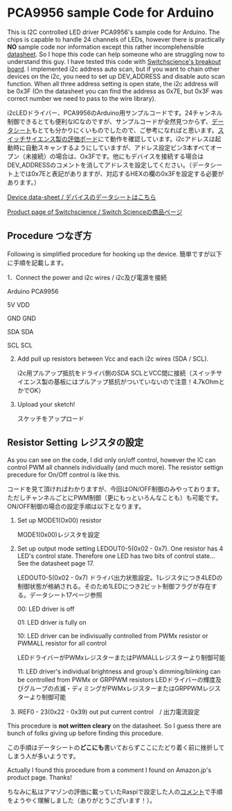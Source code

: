# PCA9956 sample Code for Arduino
This is I2C controlled LED driver PCA9956's sample code for Arduino. The chips is capable to handle 24 channels of LEDs, however there is practically **NO** sample code nor information except this rather incomplehensible [datasheet](https://www.nxp.com/docs/en/data-sheet/PCA9956B.pdf). So I hope this code can help someone who are struggling now to understand this guy. I have tested this code with [Switchscience's breakout board](https://www.switch-science.com/catalog/2677/). I implemented i2c address auto scan, but if you want to chain other devices on the i2c, you need to set up DEV_ADDRESS and disable auto scan function. When all three address setting is open state, the i2c address will be 0x3F (On the datasheet you can find the address as 0x7E, but 0x3F was correct number we need to pass to the wire library). 

i2cLEDドライバー、PCA9956のArduino用サンプルコードです。24チャンネル制御できるとても便利なICなのですが、サンプルコードが全然見つからず、[データシート](https://www.nxp.com/docs/en/data-sheet/PCA9956B.pdf)もとても分かりにくいものでしたので、ご参考になればと思います。[スイッチサイエンス製の評価ボード](https://www.switch-science.com/catalog/2677/)にて動作を確認しています。i2cアドレスは起動時に自動スキャンするようにしていますが、アドレス設定ピン3本すべてオープン（未接続）の場合は、Ox3Fです。他にもデバイスを接続する場合はDEV_ADDRESSのコメントを消してアドレスを設定してください。（データシート上では0x7Eと表記がありますが、対応するHEXの欄の0x3Fを設定する必要があります。）

[Device data-sheet / デバイスのデータシートはこちら](https://www.switch-science.com/catalog/2677/)

[Product page of Switchscience / Switch Scienceの商品ページ](https://www.switch-science.com/catalog/2677/)

## Procedure つなぎ方

Following is simplified procedure for hooking up the device.
簡単ですが以下に手順を記載します。

1．Connect the power and i2c wires / i2c及び電源を接続
   
Arduino   PCA9956
  
5V        VDD
  
GND       GND
  
SDA       SDA
  
SCL       SCL

2. Add pull up resistors between Vcc and each i2c wires (SDA / SCL).

   i2c用プルアップ抵抗をドライバ側のSDA SCLとVCC間に接続（スイッチサイエンス製の基板にはプルアップ抵抗がついていないので注意！4.7kOhmとかでOK）

3. Upload your sketch!

   スケッチをアップロード

## Resistor Setting レジスタの設定

As you can see on the code, I did only on/off control, however the IC can control PWM all channels individually (and much more). The resistor settign precedure for On/Off control is like this.

コードを見て頂ければわかりますが、今回はON/OFF制御のみやっております。ただしチャンネルごとにPWM制御（更にもっといろんなことも）も可能です。ON/OFF制御の場合の設定手順は以下となります。

1. Set up MODE1(Ox00) resistor

   MODE1(0x00)レジスタを設定
   
2. Set up output mode setting LEDOUT0-5(0x02 - 0x7). One resistor has 4 LED's control state. Therefore one LED has two bits of control state... See the datasheet page 17. 

   LEDOUT0-5(0x02 - 0x7) ドライバ出力状態設定。1レジスタにつき4LEDの制御状態が格納される。そのため1LEDにつき2ビット制御フラグが存在する。データシート17ページ参照
   
    00: LED driver is off
    
    01: LED driver is fully on
    
    10: LED driver can be indivisually controlled from PWMx resistor or PWMALL resistor for all control
    
    LEDドライバーがPWMxレジスターまたはPWMALLレジスターより制御可能
    
    11: LED driver's individual brightness and group's dimming/blinking can be controlled from PWMx or GRPPWM resistors
    LEDドライバーの輝度及びグループの点滅・ディミングがPWMxレジスターまたはGRPPWMレジスターより制御可能   
    
3. IREF0 - 23(0x22 - 0x39) out put current control　/ 出力電流設定

This procedure is **not written cleary** on the datasheet. So I guess there are bunch of folks giving up before finding this procedure.

この手順はデータシートの**どこにも**書いておらずここにたどり着く前に挫折してしまう人が多いようです。

Actually I found this procedure from a comment I found on Amazon.jp's product page. Thanks! 

ちなみに私はアマゾンの評価に載っていたRaspiで設定した人の[コメント](https://www.amazon.co.jp/gp/aw/reviews/B01FJHF760)で手順をようやく理解しました（ありがとうございます！）。
